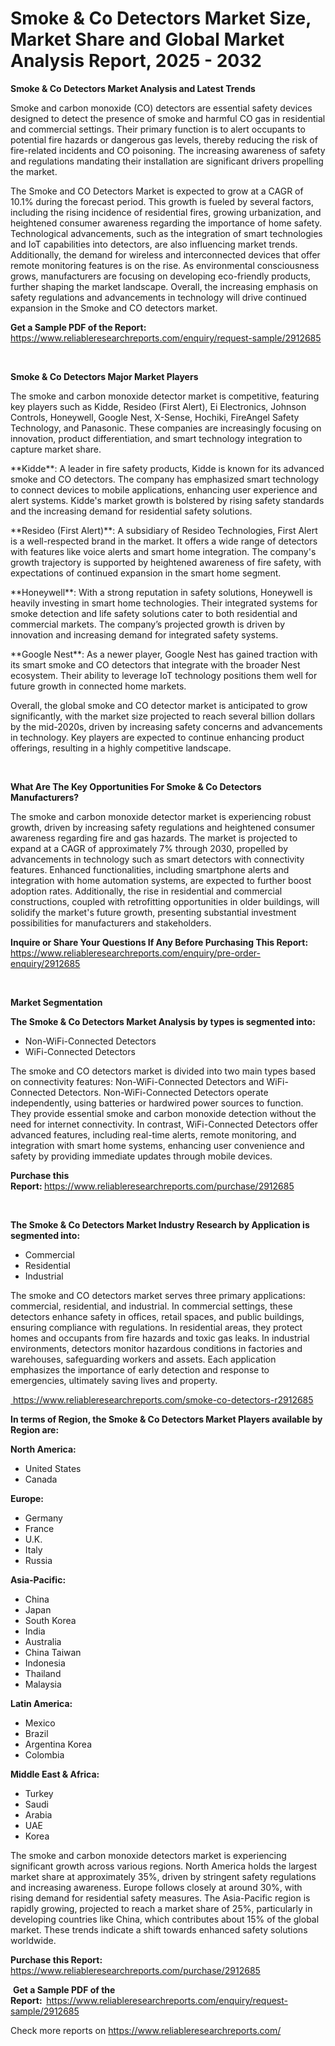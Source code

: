 <p><h1>Smoke & Co Detectors Market Size, Market Share and Global Market Analysis Report, 2025 - 2032</h1></p><p><strong>Smoke & Co Detectors Market Analysis and Latest Trends</strong></p>
<p><p>Smoke and carbon monoxide (CO) detectors are essential safety devices designed to detect the presence of smoke and harmful CO gas in residential and commercial settings. Their primary function is to alert occupants to potential fire hazards or dangerous gas levels, thereby reducing the risk of fire-related incidents and CO poisoning. The increasing awareness of safety and regulations mandating their installation are significant drivers propelling the market.</p><p>The Smoke and CO Detectors Market is expected to grow at a CAGR of 10.1% during the forecast period. This growth is fueled by several factors, including the rising incidence of residential fires, growing urbanization, and heightened consumer awareness regarding the importance of home safety. Technological advancements, such as the integration of smart technologies and IoT capabilities into detectors, are also influencing market trends. Additionally, the demand for wireless and interconnected devices that offer remote monitoring features is on the rise. As environmental consciousness grows, manufacturers are focusing on developing eco-friendly products, further shaping the market landscape. Overall, the increasing emphasis on safety regulations and advancements in technology will drive continued expansion in the Smoke and CO detectors market.</p></p>
<p><strong>Get a Sample PDF of the Report:&nbsp;</strong> <a href="https://www.reliableresearchreports.com/enquiry/request-sample/2912685?utm_campaign=2771&utm_medium=2&utm_source=Github&utm_content=ia&utm_term=12032025&utm_id=smoke-co-detectors">https://www.reliableresearchreports.com/enquiry/request-sample/2912685</a></p>
<p>&nbsp;</p>
<p><strong>Smoke & Co Detectors Major Market Players</strong></p>
<p><p>The smoke and carbon monoxide detector market is competitive, featuring key players such as Kidde, Resideo (First Alert), Ei Electronics, Johnson Controls, Honeywell, Google Nest, X-Sense, Hochiki, FireAngel Safety Technology, and Panasonic. These companies are increasingly focusing on innovation, product differentiation, and smart technology integration to capture market share.</p><p>**Kidde**: A leader in fire safety products, Kidde is known for its advanced smoke and CO detectors. The company has emphasized smart technology to connect devices to mobile applications, enhancing user experience and alert systems. Kidde's market growth is bolstered by rising safety standards and the increasing demand for residential safety solutions.</p><p>**Resideo (First Alert)**: A subsidiary of Resideo Technologies, First Alert is a well-respected brand in the market. It offers a wide range of detectors with features like voice alerts and smart home integration. The company's growth trajectory is supported by heightened awareness of fire safety, with expectations of continued expansion in the smart home segment.</p><p>**Honeywell**: With a strong reputation in safety solutions, Honeywell is heavily investing in smart home technologies. Their integrated systems for smoke detection and life safety solutions cater to both residential and commercial markets. The company’s projected growth is driven by innovation and increasing demand for integrated safety systems.</p><p>**Google Nest**: As a newer player, Google Nest has gained traction with its smart smoke and CO detectors that integrate with the broader Nest ecosystem. Their ability to leverage IoT technology positions them well for future growth in connected home markets.</p><p>Overall, the global smoke and CO detector market is anticipated to grow significantly, with the market size projected to reach several billion dollars by the mid-2020s, driven by increasing safety concerns and advancements in technology. Key players are expected to continue enhancing product offerings, resulting in a highly competitive landscape.</p></p>
<p>&nbsp;</p>
<p><strong>What Are The Key Opportunities For Smoke & Co Detectors Manufacturers?</strong></p>
<p><p>The smoke and carbon monoxide detector market is experiencing robust growth, driven by increasing safety regulations and heightened consumer awareness regarding fire and gas hazards. The market is projected to expand at a CAGR of approximately 7% through 2030, propelled by advancements in technology such as smart detectors with connectivity features. Enhanced functionalities, including smartphone alerts and integration with home automation systems, are expected to further boost adoption rates. Additionally, the rise in residential and commercial constructions, coupled with retrofitting opportunities in older buildings, will solidify the market's future growth, presenting substantial investment possibilities for manufacturers and stakeholders.</p></p>
<p><strong>Inquire or Share Your Questions If Any Before Purchasing This Report:</strong> <a href="https://www.reliableresearchreports.com/enquiry/pre-order-enquiry/2912685?utm_campaign=2771&utm_medium=2&utm_source=Github&utm_content=ia&utm_term=12032025&utm_id=smoke-co-detectors">https://www.reliableresearchreports.com/enquiry/pre-order-enquiry/2912685</a></p>
<p>&nbsp;</p>
<p><strong>Market Segmentation</strong></p>
<p><strong>The Smoke & Co Detectors Market Analysis by types is segmented into:</strong></p>
<p><ul><li>Non-WiFi-Connected Detectors</li><li>WiFi-Connected Detectors</li></ul></p>
<p><p>The smoke and CO detectors market is divided into two main types based on connectivity features: Non-WiFi-Connected Detectors and WiFi-Connected Detectors. Non-WiFi-Connected Detectors operate independently, using batteries or hardwired power sources to function. They provide essential smoke and carbon monoxide detection without the need for internet connectivity. In contrast, WiFi-Connected Detectors offer advanced features, including real-time alerts, remote monitoring, and integration with smart home systems, enhancing user convenience and safety by providing immediate updates through mobile devices.</p></p>
<p><strong>Purchase this Report:&nbsp;</strong><a href="https://www.reliableresearchreports.com/purchase/2912685?utm_campaign=2771&utm_medium=2&utm_source=Github&utm_content=ia&utm_term=12032025&utm_id=smoke-co-detectors">https://www.reliableresearchreports.com/purchase/2912685</a></p>
<p>&nbsp;</p>
<p><strong>The Smoke & Co Detectors Market Industry Research by Application is segmented into:</strong></p>
<p><ul><li>Commercial</li><li>Residential</li><li>Industrial</li></ul></p>
<p><p>The smoke and CO detectors market serves three primary applications: commercial, residential, and industrial. In commercial settings, these detectors enhance safety in offices, retail spaces, and public buildings, ensuring compliance with regulations. In residential areas, they protect homes and occupants from fire hazards and toxic gas leaks. In industrial environments, detectors monitor hazardous conditions in factories and warehouses, safeguarding workers and assets. Each application emphasizes the importance of early detection and response to emergencies, ultimately saving lives and property.</p></p>
<p><a href="https://www.reliableresearchreports.com/smoke-co-detectors-r2912685?utm_campaign=2771&utm_medium=2&utm_source=Github&utm_content=ia&utm_term=12032025&utm_id=smoke-co-detectors">&nbsp;https://www.reliableresearchreports.com/smoke-co-detectors-r2912685</a></p>
<p><strong>In terms of Region, the Smoke & Co Detectors Market Players available by Region are:</strong></p>
<p>
    <p> <strong> North America: </strong>
        <ul>
            <li>United States</li>
            <li>Canada</li>
        </ul>
        </p> 
    <p> <strong> Europe: </strong>
        <ul>
            <li>Germany</li>
            <li>France</li>
            <li>U.K.</li>
            <li>Italy</li>
            <li>Russia</li>
        </ul>
        </p> 
    <p> <strong> Asia-Pacific: </strong>
        <ul>
            <li>China</li>
            <li>Japan</li>
            <li>South Korea</li>
            <li>India</li>
            <li>Australia</li>
            <li>China Taiwan</li>
            <li>Indonesia</li>
            <li>Thailand</li>
            <li>Malaysia</li>
        </ul>
        </p> 
    <p> <strong> Latin America: </strong>
        <ul>
            <li>Mexico</li>
            <li>Brazil</li>
            <li>Argentina Korea</li>
            <li>Colombia</li>
        </ul>
        </p> 
    <p> <strong> Middle East & Africa: </strong>
        <ul>
            <li>Turkey</li>
            <li>Saudi</li>
            <li>Arabia</li>
            <li>UAE</li>
            <li>Korea</li>
        </ul>
    </p>
    </p>
<p><p>The smoke and carbon monoxide detectors market is experiencing significant growth across various regions. North America holds the largest market share at approximately 35%, driven by stringent safety regulations and increasing awareness. Europe follows closely at around 30%, with rising demand for residential safety measures. The Asia-Pacific region is rapidly growing, projected to reach a market share of 25%, particularly in developing countries like China, which contributes about 15% of the global market. These trends indicate a shift towards enhanced safety solutions worldwide.</p></p>
<p><strong>Purchase this Report: </strong><a href="https://www.reliableresearchreports.com/purchase/2912685?utm_campaign=2771&utm_medium=2&utm_source=Github&utm_content=ia&utm_term=12032025&utm_id=smoke-co-detectors">https://www.reliableresearchreports.com/purchase/2912685</a></p>
<p>&nbsp;<strong>Get a Sample PDF of the Report:&nbsp;&nbsp;</strong><a href="https://www.reliableresearchreports.com/enquiry/request-sample/2912685?utm_campaign=2771&utm_medium=2&utm_source=Github&utm_content=ia&utm_term=12032025&utm_id=smoke-co-detectors">https://www.reliableresearchreports.com/enquiry/request-sample/2912685</a></p>
<p><strong></strong></p>
<p>Check more reports on <a href="https://www.reliableresearchreports.com/?utm_campaign=2771&utm_medium=2&utm_source=Github&utm_content=ia&utm_term=12032025&utm_id=smoke-co-detectors">https://www.reliableresearchreports.com/</a></p>